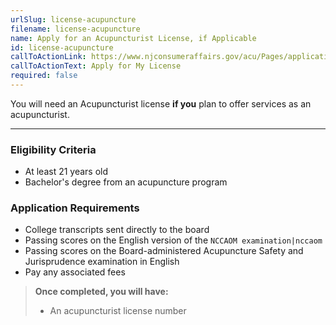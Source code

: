 ```yaml
---
urlSlug: license-acupuncture
filename: license-acupuncture
name: Apply for an Acupuncturist License, if Applicable
id: license-acupuncture
callToActionLink: https://www.njconsumeraffairs.gov/acu/Pages/applications.aspx
callToActionText: Apply for My License
required: false
---
```

You will need an Acupuncturist license **if you** plan to offer services as an acupuncturist.

---

### Eligibility Criteria

- At least 21 years old
- Bachelor's degree from an acupuncture program

### Application Requirements

- College transcripts sent directly to the board
- Passing scores on the English version of the `NCCAOM examination|nccaom`
- Passing scores on the Board-administered Acupuncture Safety and Jurisprudence examination in English
- Pay any associated fees

> **Once completed, you will have:**
>
> - An acupuncturist license number